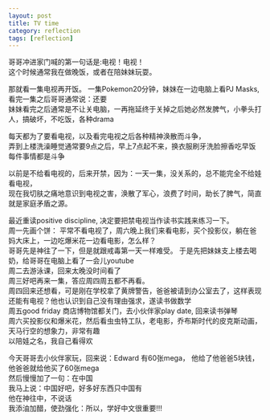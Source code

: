 ```yaml
---
layout: post
title: TV time 
category: reflection
tags: [reflection]
---
```


哥哥冲进家门喊的第一句话是:电视！电视！  
这个时候通常我在做晚饭，或者在陪妹妹玩耍。  

那就看一集电视再开饭。 一集Pokemon20分钟，妹妹在一边电脑上看PJ Masks,   
看完一集之后哥哥通常说：还要  
妹妹看完之后通常是不让关电脑，一再拖延终于关掉之后她必然发脾气，小拳头打人，搞破坏，不吃饭，各种drama  

每天都为了要看电视，以及看完电视之后各种精神涣散而斗争，  
弄到上楼洗澡睡觉通常要9点之后，早上7点起不来，换衣服刷牙洗脸擦香吃早饭每件事情都是斗争    

以前是不给看电视的，后来开禁，因为：一天一集，没关系的，总不能完全不给娃看电视，  
现在我切肤之痛地意识到电视之害，涣散了军心，浪费了时间，助长了脾气，简直就是家庭矛盾之源。   

最近重读positive discipline, 决定要把禁电视当作读书实践来练习一下。   
周一先画个饼： 平常不看电视了，周六晚上我们来看电影，买个投影仪，躺在爸妈大床上，一边吃爆米花一边看电影，怎么样？  
哥哥先是神往了一下，但是就跟戒毒第一天一样难受。 于是先把妹妹支上楼去喝奶，给哥哥在电脑上看了一会儿youtube   
周二去游泳课，回来太晚没时间看了   
周三好吧再来一集，答应周四周五都不再看。  
周四回来还想看，可是刚在学校拿了黄牌警告，爸爸被请到办公室去了，这样表现还能有电视？他也认识到自己没有理由强求，遂读书做数学   
周五good friday 商店博物馆都关门，去小伙伴家play date, 回来读书弹琴   
周六买投影仪和爆米花，然后看虫虫特工队，老电影，乔布斯时代的皮克斯动画，天马行空的想象力，非常有趣   
以陪娃之名，我自己看得欢   

今天哥哥去小伙伴家玩，回来说：Edward 有60张mega， 他给了他爸爸5块钱，他爸爸就给他买了60张mega  
然后慢慢加了一句：在中国   
我马上说：中国好吧，好多好东西只中国有  
他在神往中，不说话  
我添油加醋，使劲强化：所以，学好中文很重要!!!  







 
















